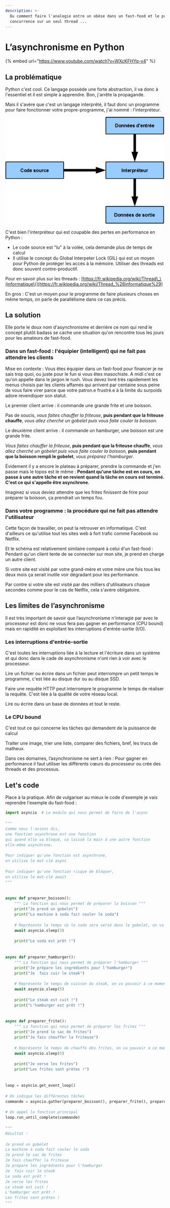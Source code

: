 ```yaml
---
description: >-
  Ou comment faire l'analogie entre un obèse dans un fast-food et le principe de
  concurrence sur un seul thread ...
---
```


# L’asynchronisme en Python

{% embed url="https://www.youtube.com/watch?v=WXcKFHYq-v4" %}



## La problématique 

Python c'est cool. Ce langage possède une forte abstraction, il va donc à l'essentiel et il est simple à apprendre. Bon, j'arrête la propagande.

Mais il s'avère que c'est un langage interprété, il faut donc un programme pour faire fonctionner votre propre-programme, j'ai nommé : l’interpréteur. 

![](../.gitbook/assets/schema_interpreted_fr.png)

 C'est bien l'interpréteur qui est coupable des pertes en performance en Python : 

* Le code source est "lu" à la volée, cela demande plus de temps de calcul 
* Il utilise le concept du Global Interpeter Lock \(GIL\) qui est un moyen pour Python de protéger les accès à la mémoire. Utiliser des threads est donc souvent contre-productif.

Pour en savoir plus sur les threads : [https://fr.wikipedia.org/wiki/Thread\_\(informatique\)](https://fr.wikipedia.org/wiki/Thread_%28informatique%29)

En gros : C'est un moyen pour le programme de faire plusieurs choses en même temps, on parle de parallélisme dans ce cas précis. 

## La solution 

Elle porte le doux nom d'asynchronisme et derrière ce nom qui rend le concept plutôt badass se cache une situation qu'on rencontre tous les jours pour les amateurs de fast-food.



### Dans un fast-food : l'équipier \(intelligent\) qui ne fait pas attendre les clients  

Mise en contexte : Vous êtes équipier dans un fast-food pour financer je ne sais trop quoi, ou juste pour le fun si vous êtes masochiste. A midi c'est ce qu'on appelle dans le jargon le rush. Vous devez livré très rapidement les menus choisis par les clients affamés qui arrivent par centaine sous peine de vous faire virer parce que votre patron.e frustré.e à la limite du surpoids adore revendiquer son statut. 

Le premier client arrive : il commande une grande frite et une boisson.

Pas de soucis, _vous faites chauffer la friteuse_, **puis pendant que la friteuse chauffe**, _vous allez cherché un gobelet puis vous faite couler la boisson._

Le deuxième client arrive _:_ il commande un hamburger, une boisson est une grande frite.

_Vous faites chauffer la friteuse_, **puis pendant que la friteuse chauffe**, _vous allez cherché un gobelet puis vous faite couler la boisson,_ **puis pendant que la boisson rempli le gobelet**, _vous préparez l'hamburger_.

Évidement il y a encore le plateau à préparer, prendre la commande et j'en passe mais le topos est le même : **Pendant qu'une tâche est en cours, on passe à une autre tâche et on revient quand la tâche en cours est terminé. C'est ce qui s'appelle être asynchrone.**

Imaginez si vous deviez attendre que les frites finissent de frire pour préparer la boisson, ça prendrait un temps fou. 



### Dans votre programme : la procédure qui ne fait pas attendre l'utilisateur

Cette façon de travailler, on peut la retrouver en informatique. C'est d'ailleurs ce qu'utilise tout les sites web à fort trafic comme Facebook ou Netflix. 

Et le schéma est relativement similaire comparé à celui d'un fast-food : Pendant qu'un client tente de se connecter sur mon site, je prend en charge un autre client.

Si votre site est visité par votre grand-mère et votre mère une fois tous les deux mois ça serait inutile voir dégradant pour les performance. 

Par contre si votre site est visité par des milliers d'utilisateurs chaque secondes comme pour le cas de Netflix, cela s'avère obligatoire.

## Les limites de l’asynchronisme

Il est très important de savoir que l’asynchronisme n'interagie par avec le processeur est donc ne vous fera pas gagner en performance \(CPU bound\) mais en rapidité en exploitant les interruptions d'entrée-sortie \(I/O\). 

### Les interruptions d'entrée-sortie

C'est toutes les interruptions liée à la lecture et l'écriture dans un système et qui donc dans le cade de asynchronisme n'ont rien à voir avec le processeur.

Lire un fichier ou écrire dans un fichier peut interrompre un petit temps le programme, c'est liée au disque dur ou au disque SSD.

Faire une requête HTTP peut interrompre le programme le temps de réaliser la requête. C'est liée à la qualité de votre réseau local.

Lire ou écrire dans un base de données et tout le reste.

### Le CPU bound

C'est tout ce qui concerne les tâches qui demandent de la puissance de calcul 

Traiter une image, trier une liste, comparer des fichiers, bref, les trucs de matheux.

Dans ces domaines, l’asynchronisme ne sert à rien : Pour gagner en performance il faut utiliser les différents cœurs du processeur ou crée des threads et des processus.

## Let's code 

Place à la pratique. Afin de vulgariser au mieux le code d'exemple je vais reprendre l'exemple du fast-food : 

```python
import asyncio  # Le module qui nous permet de faire de l'async

"""
Comme nous l'avions dis, 
une fonction asynchrone est une fonction 
qui quand elle va bloqué, va laissé la main à une autre fonction 
elle-même asynchrone.

Pour indiquer qu'une fonction est asynchrone, 
on utilise le mot clé async

Pour indiquer qu'une fonction risque de bloquer, 
on utilise le mot-clé await
"""


async def preparer_boisson():
    """ La fonction qui nous permet de préparer la boisson """
    print("Je prend un gobelet")
    print("La machine à soda fait couler le soda")

    # Représente le temps où le soda sera versé dans le gobelet, on va pouvoir à ce moment là faire autre chose graçe au mot-clé await
    await asyncio.sleep(3) 

    print("Le soda est prêt !")


async def preparer_hamburger():
    """ La fonction qui nous permet de préparer l'hamburger """
    print("Je prépare les ingrédients pour l'hamburger")
    print("Je  fais cuir le steak")

    # Représente le temps de cuisson du steak, on va pouvoir à ce moment là faire autre chose graçe au mot-clé await
    await asyncio.sleep(5) 

    print("Le steak est cuit !")
    print("L'hamburger est prêt !")


async def preparer_frite():
    """ La fonction qui nous permet de préparer les frites """
    print("Je prend le sac de frites")
    print("Je fais chauffer la friteuse")

    # Représente le temps de chauffe des frites, on va pouvoir à ce moment là faire autre chose graçe au mot-clé await
    await asyncio.sleep(5) 

    print("Je verse les frites")
    print("Les frites sont prêtes !")


loop = asyncio.get_event_loop()

# On indique les différentes tâches
commande = asyncio.gather(preparer_boisson(), preparer_frite(), preparer_hamburger())

# On appel la fonction principal
loop.run_until_complete(commande)

"""
Résultat :

Je prend un gobelet
La machine à soda fait couler le soda
Je prend le sac de frites
Je fais chauffer la friteuse
Je prépare les ingrédients pour l'hamburger
Je  fais cuir le steak
Le soda est prêt !
Je verse les frites
Le steak est cuit !
L'hamburger est prêt !
Les frites sont prêtes !
"""
```

